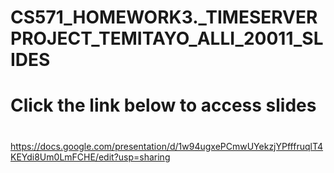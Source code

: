 # CS571_HOMEWORK3._TIMESERVERPROJECT_TEMITAYO_ALLI_20011_SLIDES
# Click the link below to access slides
#
https://docs.google.com/presentation/d/1w94ugxePCmwUYekzjYPfffruqlT4KEYdi8Um0LmFCHE/edit?usp=sharing

